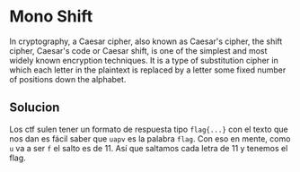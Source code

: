 # Mono Shift
In cryptography, a Caesar cipher, also known as Caesar's cipher, the shift cipher, Caesar's code or Caesar shift, is one of the simplest and most widely known encryption techniques.
It is a type of substitution cipher in which each letter in the plaintext is replaced by a letter some fixed number of positions down the alphabet.

## Solucion
Los ctf sulen tener un formato de respuesta tipo `flag{...}` con el texto que nos dan es fácil saber que `uapv` es la palabra `flag`. Con eso en mente, como `u` va a ser `f` el salto es de 11. Así que saltamos cada letra de 11 y tenemos el flag.
